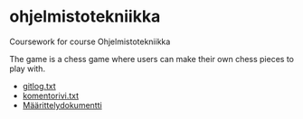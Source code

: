 # ohjelmistotekniikka
Coursework for course Ohjelmistotekniikka

The game is a chess game where users can make their own chess pieces to play with.

* [gitlog.txt](https://github.com/ToxPuro/ohjelmistotekniikka/blob/main/laskarit/viikko1/gitlog.txt)
* [komentorivi.txt](https://github.com/ToxPuro/ohjelmistotekniikka/blob/main/laskarit/viikko1/komentorivi.txt)
* [Määrittelydokumentti](https://github.com/ToxPuro/ohjelmistotekniikka/blob/main/documentation/maarittelydokumentti.md)

